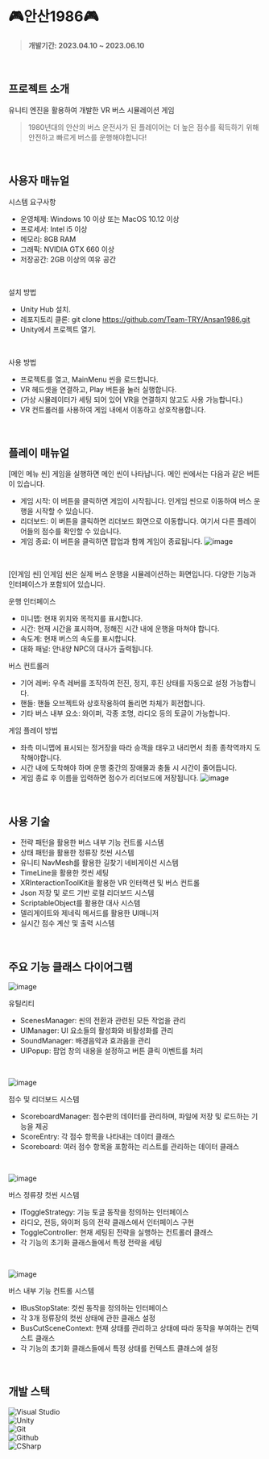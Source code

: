 # 🎮안산1986🎮
> **개발기간: 2023.04.10 ~ 2023.06.10**
</br>

## 프로젝트 소개
유니티 엔진을 활용하여 개발한 VR 버스 시뮬레이션 게임</br>
>1980년대의 안산의 버스 운전사가 된 플레이어는 더 높은 점수를 획득하기 위해 안전하고 빠르게 버스를 운행해야합니다!
</br>

## 사용자 매뉴얼
시스템 요구사항
- 운영체제: Windows 10 이상 또는 MacOS 10.12 이상
-	프로세서: Intel i5 이상
-	메모리: 8GB RAM
-	그래픽: NVIDIA GTX 660 이상
-	저장공간: 2GB 이상의 여유 공간
</br>

설치 방법
- Unity Hub 설치.
- 레포지토리 클론: git clone https://github.com/Team-TRY/Ansan1986.git
- Unity에서 프로젝트 열기.
</br>

사용 방법
-	프로젝트를 열고, MainMenu 씬을 로드합니다.
-	VR 헤드셋을 연결하고, Play 버튼을 눌러 실행합니다.
-	(가상 시뮬레이터가 세팅 되어 있어 VR을 연결하지 않고도 사용 가능합니다.)
-	VR 컨트롤러를 사용하여 게임 내에서 이동하고 상호작용합니다.
</br>

## 플레이 매뉴얼
[메인 메뉴 씬] 게임을 실행하면 메인 씬이 나타납니다. 메인 씬에서는 다음과 같은 버튼이 있습니다.
-	게임 시작: 이 버튼을 클릭하면 게임이 시작됩니다. 인게임 씬으로 이동하여 버스 운행을 시작할 수 있습니다.
-	리더보드: 이 버튼을 클릭하면 리더보드 화면으로 이동합니다. 여기서 다른 플레이어들의 점수를 확인할 수 있습니다.
-	게임 종료: 이 버튼을 클릭하면 팝업과 함께 게임이 종료됩니다.
![image](https://github.com/Team-TRY/Ansan1986/assets/111439484/1d22bf04-7ad4-487f-abfe-cae226babaf9)

</br>

[인게임 씬] 인게임 씬은 실제 버스 운행을 시뮬레이션하는 화면입니다. 다양한 기능과 인터페이스가 포함되어 있습니다.

운행 인터페이스
- 미니맵: 현재 위치와 목적지를 표시합니다.
- 시간: 현재 시간을 표시하며, 정해진 시간 내에 운행을 마쳐야 합니다.
- 속도계: 현재 버스의 속도를 표시합니다.
- 대화 패널: 안내양 NPC의 대사가 출력됩니다.

버스 컨트롤러
- 기어 레버: 우측 레버를 조작하여 전진, 정지, 후진 상태를 자동으로 설정 가능합니다.
- 핸들: 핸들 오브젝트와 상호작용하여 돌리면 차체가 회전합니다.
- 기타 버스 내부 요소: 와이퍼, 각종 조명, 라디오 등의 토글이 가능합니다.

게임 플레이 방법
- 좌측 미니맵에 표시되는 정거장을 따라 승객을 태우고 내리면서 최종 종착역까지 도착해야합니다.
- 시간 내에 도착해야 하며 운행 중간의 장애물과 충돌 시 시간이 줄어듭니다.
- 게임 종료 후 이름을 입력하면 점수가 리더보드에 저장됩니다.
![image](https://github.com/Team-TRY/Ansan1986/assets/111439484/88447586-4af0-49af-9f39-70e5ac0616de)
</br>

## 사용 기술
- 전략 패턴을 활용한 버스 내부 기능 컨트롤 시스템
- 상태 패턴을 활용한 정류장 컷씬 시스템
- 유니티 NavMesh를 활용한 길찾기 네비게이션 시스템
- TimeLine을 활용한 컷씬 세팅
- XRInteractionToolKit을 활용한 VR 인터랙션 및 버스 컨트롤
- Json 저장 및 로드 기반 로컬 리더보드 시스템
- ScriptableObject를 활용한 대사 시스템
- 델리게이트와 제네릭 메서드를 활용한 UI매니저
- 실시간 점수 계산 및 출력 시스템
</br>

## 주요 기능 클래스 다이어그램

![image](https://github.com/Team-TRY/Ansan1986/assets/111439484/3d24e521-7137-427c-85e3-445ecde1f477)

유틸리티
- ScenesManager: 씬의 전환과 관련된 모든 작업을 관리
- UIManager: UI 요소들의 활성화와 비활성화를 관리
- SoundManager: 배경음악과 효과음을 관리
- UIPopup: 팝업 창의 내용을 설정하고 버튼 클릭 이벤트를 처리
</br>

![image](https://github.com/Team-TRY/Ansan1986/assets/111439484/0519a002-1714-486d-a8b3-eb9a40e1a56e)

점수 및 리더보드 시스템
- ScoreboardManager: 점수판의 데이터를 관리하며, 파일에 저장 및 로드하는 기능을 제공
- ScoreEntry: 각 점수 항목을 나타내는 데이터 클래스
- Scoreboard: 여러 점수 항목을 포함하는 리스트를 관리하는 데이터 클래스
</br>

![image](https://github.com/Team-TRY/Ansan1986/assets/111439484/54f72c2d-fcb0-48eb-8250-eb9aa7bf716c)

버스 정류장 컷씬 시스템
- IToggleStrategy: 기능 토글 동작을 정의하는 인터페이스
- 라디오, 전등, 와이퍼 등의 전략 클래스에서 인터페이스 구현
- ToggleController: 현재 세팅된 전략을 실행하는 컨트롤러 클래스
- 각 기능의 초기화 클래스들에서 특정 전략을 세팅
</br>

![image](https://github.com/Team-TRY/Ansan1986/assets/111439484/584b3b60-ab02-4317-bce6-ac8cb36a4cda)

버스 내부 기능 컨트롤 시스템
- IBusStopState: 컷씬 동작을 정의하는 인터페이스
- 각 3개 정류장의 컷씬 상태에 관한 클래스 설정
- BusCutSceneContext: 현재 상태를 관리하고 상태에 따라 동작을 부여하는 컨텍스트 클래스
- 각 기능의 초기화 클래스들에서 특정 상태를 컨텍스트 클래스에 설정
</br>

## 개발 스택
![Visual Studio](https://img.shields.io/badge/Visual%20Studio-007ACC?style=for-the-badge&logo=Visual%20Studio&logoColor=white)</br>
![Unity](https://img.shields.io/badge/Unity-ffffff?style=for-the-badge&logo=Unity&logoColor=black)</br>
![Git](https://img.shields.io/badge/Git-F05032?style=for-the-badge&logo=Git&logoColor=white)</br>
![Github](https://img.shields.io/badge/GitHub-181717?style=for-the-badge&logo=GitHub&logoColor=white)           
![CSharp](https://img.shields.io/badge/CSharp-8977AD?style=for-the-badge&logo=CSharp&logoColor=white)


 
